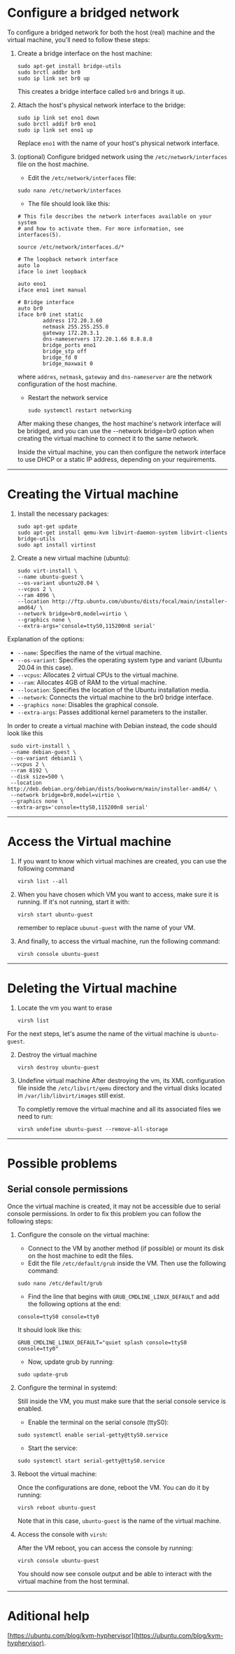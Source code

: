 # Configure a bridged network 

To configure a bridged network for both the host (real) machine and the virtual machine, you'll need to follow these steps:

1. Create a bridge interface on the host machine:
   ```
   sudo apt-get install bridge-utils
   sudo brctl addbr br0
   sudo ip link set br0 up
   ```

   This creates a bridge interface called `br0` and brings it up.

2. Attach the host's physical network interface to the bridge:
   ```
   sudo ip link set eno1 down
   sudo brctl addif br0 eno1
   sudo ip link set eno1 up
   ```
   Replace `eno1` with the name of your host's physical network interface.

3. (optional) Configure bridged network using the `/etc/network/interfaces` file on the host machine.

   - Edit the `/etc/network/interfaces` file:
   ```
   sudo nano /etc/network/interfaces
   ```
   - The file should look like this:
   ```
   # This file describes the network interfaces available on your system
   # and how to activate them. For more information, see interfaces(5).

   source /etc/network/interfaces.d/*

   # The loopback network interface
   auto lo
   iface lo inet loopback
   
   auto eno1
   iface eno1 inet manual
   
   # Bridge interface
   auto br0
   iface br0 inet static
           address 172.20.3.60        
           netmask 255.255.255.0
           gateway 172.20.3.1
           dns-nameservers 172.20.1.66 8.8.8.8
           bridge_ports eno1
           bridge_stp off
           bridge_fd 0
           bridge_maxwait 0

   ```
   where `addres`, `netmask`, `gateway` and `dns-nameserver` are the network configuration of the host machine.

   - Restart the network service
     ```
     sudo systemctl restart networking
     ```

   After making these changes, the host machine's network interface will be bridged, and you can use the --network bridge=br0 option when creating the virtual machine to connect it to the same network.

   Inside the virtual machine, you can then configure the network interface to use DHCP or a static IP address, depending on your requirements.
----------------------------
# Creating the Virtual machine


1. Install the necessary packages:
   ```
   sudo apt-get update
   sudo apt-get install qemu-kvm libvirt-daemon-system libvirt-clients bridge-utils
   sudo apt install virtinst
   ```
2. Create a new virtual machine (ubuntu):
   ```
   sudo virt-install \
   --name ubuntu-guest \
   --os-variant ubuntu20.04 \
   --vcpus 2 \
   --ram 4096 \
   --location http://ftp.ubuntu.com/ubuntu/dists/focal/main/installer-amd64/ \
   --network bridge=br0,model=virtio \
   --graphics none \
   --extra-args='console=ttyS0,115200n8 serial'
   ```
  Explanation of the options:
  - `--name`: Specifies the name of the virtual machine.
  - `--os-variant`: Specifies the operating system type and variant (Ubuntu 20.04 in this case).
  - `--vcpus`: Allocates 2 virtual CPUs to the virtual machine.
  - `--ram`: Allocates 4GB of RAM to the virtual machine.
  - `--location`: Specifies the location of the Ubuntu installation media.
  - `--network`: Connects the virtual machine to the br0 bridge interface.
  - `--graphics none`: Disables the graphical console.
  - `--extra-args`: Passes additional kernel parameters to the installer.

  In order to create a virtual machine with Debian instead, the code should look like this
  ```
   sudo virt-install \
   --name debian-guest \
   --os-variant debian11 \
   --vcpus 2 \
   --ram 8192 \
   --disk size=500 \
   --location http://deb.debian.org/debian/dists/bookworm/main/installer-amd64/ \
   --network bridge=br0,model=virtio \
   --graphics none \
   --extra-args='console=ttyS0,115200n8 serial'
  ```


--------------------------
# Access the Virtual machine

 
1. If you want to know which virtual machines are created, you can use the following command
   ```
   virsh list --all
   ```
   
2. When you have chosen which VM you want to access, make sure it is running. If it's not running, start it with:
   ```
   virsh start ubuntu-guest
   ```
   remember to replace `ubunut-guest` with the name of your VM.
   

4. And finally, to access the virtual machine, run the following command:
   ```
   virsh console ubuntu-guest
   ```

----------------------------
# Deleting the Virtual machine

1. Locate the vm you want to erase
   ```
   virsh list
   ```
For the next steps, let's asume the name of the virtual machine is `ubuntu-guest`.

2. Destroy the virtual machine
   ```
   virsh destroy ubuntu-guest
   ```

3. Undefine virtual machine
   After destroying the vm, its XML configuration file inside the `/etc/libvirt/qemu` directory and the virtual disks located in `/var/lib/libvirt/images` still exist. 

   To completly remove the virtual machine and all its associated files we need to run:
   ```
   virsh undefine ubuntu-guest --remove-all-storage
   ```


-----------------
# Possible problems

Serial console permissions
-------------------------

Once the virtual machine is created, it may not be accessible due to serial console permissions. In order to fix this problem you can follow the following steps:

1. Configure the console on the virtual machine:
   - Connect to the VM by another method (if possible) or mount its disk on the host machine to edit the files.
   - Edit the file `/etc/default/grub` inside the VM. Then use the following command:
     
   ```
   sudo nano /etc/default/grub
   ```
   - Find the line that begins with `GRUB_CMDLINE_LINUX_DEFAULT` and add the following options at the end:
   ```
   console=ttyS0 console=tty0
   ```

   It should look like this:
   ```
   GRUB_CMDLINE_LINUX_DEFAULT="quiet splash console=ttyS0 console=tty0"
   ```
   - Now, update grub by running:
   ```
   sudo update-grub
   ```

2. Configure the terminal in systemd:

   Still inside the VM, you must make sure that the serial console service is enabled.
   - Enable the terminal on the serial console (ttyS0):
   ```
   sudo systemctl enable serial-getty@ttyS0.service
   ```
   - Start the service:
   ```
   sudo systemctl start serial-getty@ttyS0.service
   ```

3. Reboot the virtual machine:

   Once the configurations are done, reboot the VM. You can do it by running:
   ```
   virsh reboot ubuntu-guest
   ```

   Note that in this case, `ubuntu-guest` is the name of the virtual machine.

4. Access the console with `virsh`:

   After the VM reboot, you can access the console by running:
   ```
   virsh console ubuntu-guest
   ```
   You should now see console output and be able to interact with the virtual machine from the host terminal.


--------------
# Aditional help

[https://ubuntu.com/blog/kvm-hyphervisor](https://ubuntu.com/blog/kvm-hyphervisor).
   
